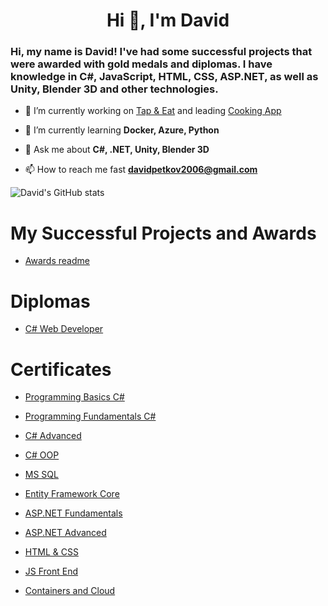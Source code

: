 <h1 align="center">Hi 👋, I'm David</h1>
<h3>Hi, my name is David! I've had some successful projects that were awarded with gold medals and diplomas. I have knowledge in C#, JavaScript, HTML, CSS, ASP.NET, as well as Unity, Blender 3D and other technologies.</h3>

- 🔭 I’m currently working on [Tap & Eat](https://github.com/DEVids-VT/TapAndEat) and leading [Cooking App](https://github.com/InternAcademy/CookingApp)

- 🌱 I’m currently learning **Docker, Azure, Python**

- 💬 Ask me about **C#, .NET, Unity, Blender 3D**

- 📫 How to reach me fast **davidpetkov2006@gmail.com**

![David's GitHub stats](https://github-readme-stats.vercel.app/api?username=dpS1lence&show_icons=true&theme=transparent)

# My Successful Projects and Awards
- [Awards readme](https://github.com/dpS1lence/Personal-Projects)

# Diplomas

- [C# Web Developer](https://softuni.bg/certificates/details/185049/edbee509)
  
# Certificates

- [Programming Basics C#](https://softuni.bg/certificates/details/112127/85953e4a)

- [Programming Fundamentals C#](https://softuni.bg/certificates/details/120068/1296d812)

- [C# Advanced](https://softuni.bg/certificates/details/123636/ad67a0c6)

- [C# OOP](https://softuni.bg/certificates/details/130972/e93e5f4b)

- [MS SQL](https://softuni.bg/certificates/details/134977/ce2b152e)

- [Entity Framework Core](https://softuni.bg/certificates/details/138423/a1f89ba3)

- [ASP.NET Fundamentals](https://softuni.bg/certificates/details/146659/e92718ae)

- [ASP.NET Advanced](https://softuni.bg/certificates/details/152375/c2fad749)

- [HTML & CSS](https://softuni.bg/certificates/details/163279/f11528ed)

- [JS Front End](https://softuni.bg/certificates/details/168430/4807abf0)
 
- [Containers and Cloud](https://softuni.bg/certificates/details/174407/b7ef8a44)
